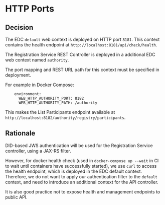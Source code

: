 # HTTP Ports

## Decision

The EDC `default` web context is deployed on HTTP port `8181`. This context contains the health endpoint at `http://localhost:8181/api/check/health`.

The Registration Service REST Controller is deployed in a additional EDC web context named `authority`.

The port mapping and REST URL path for this context must be specified in deployment.

For example in Docker Compose:

```
    environment:
      WEB_HTTP_AUTHORITY_PORT: 8182
      WEB_HTTP_AUTHORITY_PATH: /authority
```

This makes the List Participants endpoint available at `http://localhost:8182/authority/registry/participants`.

## Rationale

DID-based JWS authentication will be used for the Registration Service controller, using a JAX-RS filter.

However, for docker health check (used in `docker-compose up --wait` in CI to wait until containers have successfully started), we use `curl` to access the health endpoint, which is deployed in the EDC default context. Therefore, we do not want to apply our authentication filter to the `default` context, and need to introduce an additional context for the API controller.

It is also good practice not to expose health and management endpoints to public API.
